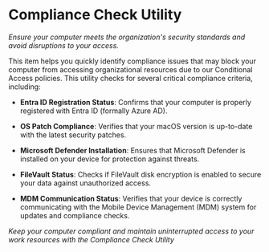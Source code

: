 <!--device compliance check entra azure registration conditional access-->
# Compliance Check Utility

*Ensure your computer meets the organization's security standards and avoid disruptions to your access.*

This item helps you quickly identify compliance issues that may block your computer from accessing organizational resources due to our Conditional Access policies. This utility checks for several critical compliance criteria, including: 

- **Entra ID Registration Status**: Confirms that your computer is properly registered with Entra ID (formally Azure AD). 

- **OS Patch Compliance**: Verifies that your macOS version is up-to-date with the latest security patches. 

- **Microsoft Defender Installation**: Ensures that Microsoft Defender is installed on your device for protection against threats. 

- **FileVault Status**: Checks if FileVault disk encryption is enabled to secure your data against unauthorized access.

- **MDM Communication Status**: Verifies that your device is correctly communicating with the Mobile Device Management (MDM) system for updates and compliance checks. 

*Keep your computer compliant and maintain uninterrupted access to your work resources with the Compliance Check Utility*
